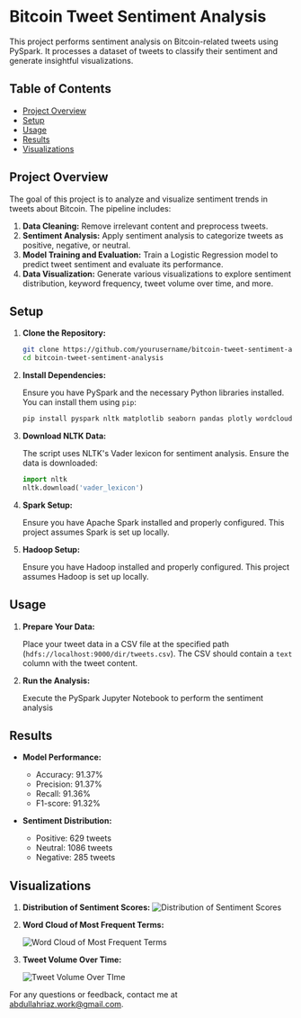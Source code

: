 # Bitcoin Tweet Sentiment Analysis

This project performs sentiment analysis on Bitcoin-related tweets using PySpark. It processes a dataset of tweets to classify their sentiment and generate insightful visualizations.

## Table of Contents

- [Project Overview](#project-overview)
- [Setup](#setup)
- [Usage](#usage)
- [Results](#results)
- [Visualizations](#visualizations)

## Project Overview

The goal of this project is to analyze and visualize sentiment trends in tweets about Bitcoin. The pipeline includes:

1. **Data Cleaning:** Remove irrelevant content and preprocess tweets.
2. **Sentiment Analysis:** Apply sentiment analysis to categorize tweets as positive, negative, or neutral.
3. **Model Training and Evaluation:** Train a Logistic Regression model to predict tweet sentiment and evaluate its performance.
4. **Data Visualization:** Generate various visualizations to explore sentiment distribution, keyword frequency, tweet volume over time, and more.

## Setup

1. **Clone the Repository:**

    ```bash
    git clone https://github.com/yourusername/bitcoin-tweet-sentiment-analysis.git
    cd bitcoin-tweet-sentiment-analysis
    ```

2. **Install Dependencies:**

    Ensure you have PySpark and the necessary Python libraries installed. You can install them using `pip`:

    ```bash
    pip install pyspark nltk matplotlib seaborn pandas plotly wordcloud
    ```

3. **Download NLTK Data:**

    The script uses NLTK's Vader lexicon for sentiment analysis. Ensure the data is downloaded:

    ```python
    import nltk
    nltk.download('vader_lexicon')
    ```

4. **Spark Setup:**

    Ensure you have Apache Spark installed and properly configured. This project assumes Spark is set up locally.

5. **Hadoop Setup:**

    Ensure you have Hadoop installed and properly configured. This project assumes Hadoop is set up locally.

## Usage

1. **Prepare Your Data:**

    Place your tweet data in a CSV file at the specified path (`hdfs://localhost:9000/dir/tweets.csv`). The CSV should contain a `text` column with the tweet content.

2. **Run the Analysis:**

    Execute the PySpark Jupyter Notebook to perform the sentiment analysis

## Results

- **Model Performance:**
  - Accuracy: 91.37%
  - Precision: 91.37%
  - Recall: 91.36%
  - F1-score: 91.32%

- **Sentiment Distribution:**
  - Positive: 629 tweets
  - Neutral: 1086 tweets
  - Negative: 285 tweets

## Visualizations

1. **Distribution of Sentiment Scores:**
   ![Distribution of Sentiment Scores](https://github.com/user-attachments/assets/2f8c3cf8-1947-4086-b6c9-6b1f2b13871f)

2. **Word Cloud of Most Frequent Terms:**
   
   ![Word Cloud of Most Frequent Terms](https://github.com/user-attachments/assets/676936de-62b9-4556-957c-748f17ba0c24)

3. **Tweet Volume Over Time:**
   
   ![Tweet Volume Over TIme](https://github.com/user-attachments/assets/36ea5987-4d23-4d81-9a74-749f378cfeb6)


For any questions or feedback, contact me at [abdullahriaz.work@gmail.com]([abdullahriaz.work@gmail.com).
